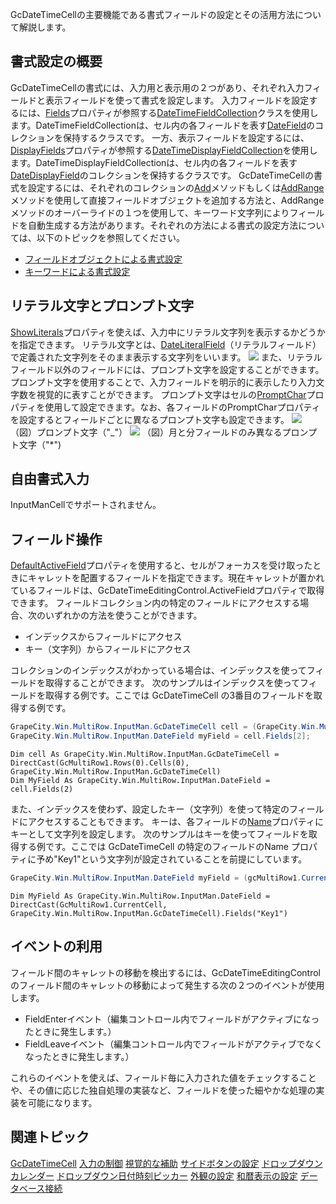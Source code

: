 GcDateTimeCellの主要機能である書式フィールドの設定とその活用方法について解説します。

## 書式設定の概要

GcDateTimeCellの書式には、入力用と表示用の２つがあり、それぞれ入力フィールドと表示フィールドを使って書式を設定します。
入力フィールドを設定するには、[Fields](gcdocsite__documentlink?toc-item-id=440e0161-07b6-4018-b351-e2ec0f335ae3)プロパティが参照する[DateTimeFieldCollection](gcdocsite__documentlink?toc-item-id=def2bbd2-a165-4f12-a721-e74eb3018c61)クラスを使用します。DateTimeFieldCollectionは、セル内の各フィールドを表す[DateField](gcdocsite__documentlink?toc-item-id=7bcc86c5-8962-4081-8b56-4c937604d35d)のコレクションを保持するクラスです。
一方、表示フィールドを設定するには、[DisplayFields](gcdocsite__documentlink?toc-item-id=fdd65429-f1cc-412f-ad4d-acc196b9b69b)プロパティが参照する[DateTimeDisplayFieldCollection](gcdocsite__documentlink?toc-item-id=81fd8676-8105-45a1-9fb2-ef7ef5503bd7)を使用します。DateTimeDisplayFieldCollectionは、セル内の各フィールドを表す[DateDisplayField](gcdocsite__documentlink?toc-item-id=66a92189-91fb-441a-86dd-6a441a568761)のコレクションを保持するクラスです。
GcDateTimeCellの書式を設定するには、それぞれのコレクションの[Add](gcdocsite__documentlink?toc-item-id=0f0fd190-756c-41f7-bff3-7cfbb6a8bd7d)メソッドもしくは[AddRange](gcdocsite__documentlink?toc-item-id=03c7c770-d785-447f-bc30-94e61de916fa)メソッドを使用して直接フィールドオブジェクトを追加する方法と、AddRangeメソッドのオーバーライドの１つを使用して、キーワード文字列によりフィールドを自動生成する方法があります。それぞれの方法による書式の設定方法については、以下のトピックを参照してください。

* [フィールドオブジェクトによる書式設定](gcdocsite__documentlink?toc-item-id=5f218ebc-6bf1-4c1b-a58b-4c253539cdc3)
* [キーワードによる書式設定](gcdocsite__documentlink?toc-item-id=4c7b252a-ffb8-4719-9086-6d041e558f0d)

## リテラル文字とプロンプト文字

[ShowLiterals](gcdocsite__documentlink?toc-item-id=adc60d59-717b-4f9e-85aa-e761550335e2)プロパティを使えば、入力中にリテラル文字列を表示するかどうかを指定できます。
リテラル文字とは、[DateLiteralField](gcdocsite__documentlink?toc-item-id=e4243ec4-11f5-4c6b-8690-1666353f6f51)（リテラルフィールド）で定義された文字列をそのまま表示する文字列をいいます。
![](/DOCUMENT_SITE_LINK_PREFIX_HERE/document-site-files/images/f148c511-6e98-4b55-9904-150a375d5825/images/imimages/04gcdatetime/datetime_literal.png)
また、リテラルフィールド以外のフィールドには、プロンプト文字を設定することができます。プロンプト文字を使用することで、入力フィールドを明示的に表示したり入力文字数を視覚的に表すことができます。 プロンプト文字はセルの[PromptChar](gcdocsite__documentlink?toc-item-id=381b8fac-3e0e-4e3f-96f2-205ffdf73fdc)プロパティを使用して設定できます。なお、各フィールドのPromptCharプロパティを設定するとフィールドごとに異なるプロンプト文字も設定できます。
![](/DOCUMENT_SITE_LINK_PREFIX_HERE/document-site-files/images/f148c511-6e98-4b55-9904-150a375d5825/images/imimages/04gcdatetime/gcdatetime_prompt.png)
（図）プロンプト文字（"\_"）
![](/DOCUMENT_SITE_LINK_PREFIX_HERE/document-site-files/images/f148c511-6e98-4b55-9904-150a375d5825/images/imimages/04gcdatetime/gcdatetime_partprompt.png)
（図）月と分フィールドのみ異なるプロンプト文字（"\*")

## 自由書式入力

InputManCellでサポートされません。

## フィールド操作

[DefaultActiveField](gcdocsite__documentlink?toc-item-id=00b0249c-565d-4fcd-830b-e85f8a028634)プロパティを使用すると、セルがフォーカスを受け取ったときにキャレットを配置するフィールドを指定できます。現在キャレットが置かれているフィールドは、GcDateTimeEditingControl.ActiveFieldプロパティで取得できます。
フィールドコレクション内の特定のフィールドにアクセスする場合、次のいずれかの方法を使うことができます。

* インデックスからフィールドにアクセス
* キー（文字列）からフィールドにアクセス

コレクションのインデックスがわかっている場合は、インデックスを使ってフィールドを取得することができます。
次のサンプルはインデックスを使ってフィールドを取得する例です。ここでは GcDateTimeCell の3番目のフィールドを取得する例です。

```csharp
GrapeCity.Win.MultiRow.InputMan.GcDateTimeCell cell = (GrapeCity.Win.MultiRow.InputMan.GcDateTimeCell)gcMultiRow1.Rows[0].Cells[0];
GrapeCity.Win.MultiRow.InputMan.DateField myField = cell.Fields[2];
```

```vbnet
Dim cell As GrapeCity.Win.MultiRow.InputMan.GcDateTimeCell = DirectCast(GcMultiRow1.Rows(0).Cells(0), GrapeCity.Win.MultiRow.InputMan.GcDateTimeCell)
Dim MyField As GrapeCity.Win.MultiRow.InputMan.DateField = cell.Fields(2)
```

また、インデックスを使わず、設定したキー（文字列）を使って特定のフィールドにアクセスすることもできます。
キーは、各フィールドの[Name](gcdocsite__documentlink?toc-item-id=3f1c981e-c415-46d7-b3d6-c117d3ef9b28)プロパティにキーとして文字列を設定します。
次のサンプルはキーを使ってフィールドを取得する例です。ここでは GcDateTimeCell の特定のフィールドのName プロパティに予め"Key1"という文字列が設定されていることを前提にしています。

```csharp
GrapeCity.Win.MultiRow.InputMan.DateField myField = (gcMultiRow1.CurrentCell as GrapeCity.Win.MultiRow.InputMan.GcDateTimeCell).Fields["Key1"];
```

```vbnet
Dim MyField As GrapeCity.Win.MultiRow.InputMan.DateField = DirectCast(GcMultiRow1.CurrentCell, GrapeCity.Win.MultiRow.InputMan.GcDateTimeCell).Fields("Key1")
```

## イベントの利用

フィールド間のキャレットの移動を検出するには、GcDateTimeEditingControlのフィールド間のキャレットの移動によって発生する次の２つのイベントが使用します。

* FieldEnterイベント（編集コントロール内でフィールドがアクティブになったときに発生します。）
* FieldLeaveイベント（編集コントロール内でフィールドがアクティブでなくなったときに発生します。）

これらのイベントを使えば、フィールド毎に入力された値をチェックすることや、その値に応じた独自処理の実装など、フィールドを使った細やかな処理の実装を可能になります。

## 関連トピック

[GcDateTimeCell](gcdocsite__documentlink?toc-item-id=b80001db-fab9-48f7-baab-a639554c60a2)
[入力の制御](gcdocsite__documentlink?toc-item-id=6564107e-1f0b-4a35-bd8e-059b15c79f37)
[視覚的な補助](gcdocsite__documentlink?toc-item-id=9d947385-bd2c-4754-beba-489cbdd8b536)
[サイドボタンの設定](gcdocsite__documentlink?toc-item-id=a530eeec-b4e0-4bae-96bf-36a3c1226cd5)
[ドロップダウンカレンダー](gcdocsite__documentlink?toc-item-id=636ed515-d9bd-4cd4-95e1-a248269ffe78)
[ドロップダウン日付時刻ピッカー](gcdocsite__documentlink?toc-item-id=bba04be6-e380-412d-8f5d-f5fa1d59e4f0)
[外観の設定](gcdocsite__documentlink?toc-item-id=d2ac536f-45ed-4239-b020-0a46fa9baa14)
[和暦表示の設定](gcdocsite__documentlink?toc-item-id=346274df-ba85-4704-94de-81503622da40)
[データベース接続](gcdocsite__documentlink?toc-item-id=88836a36-6f2a-4e07-9825-e71e0993bf66)